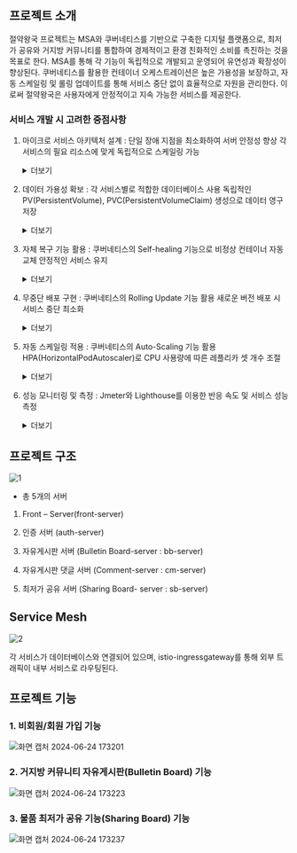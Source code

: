 ## 프로젝트 소개
절약왕국 프로젝트는 MSA와 쿠버네티스를 기반으로 구축한 디지털 플랫폼으로, 최저가 공유와 거지방 커뮤니티를 통합하여 경제적이고 환경 친화적인 소비를 촉진하는 것을 목표로 한다. MSA를 통해 각 기능이 독립적으로 개발되고 운영되어 유연성과 확장성이 향상된다. 쿠버네티스를 활용한 컨테이너 오케스트레이션은 높은 가용성을 보장하고, 자동 스케일링 및 롤링 업데이트를 통해 서비스 중단 없이 효율적으로 자원을 관리한다. 이로써 절약왕국은 사용자에게 안정적이고 지속 가능한 서비스를 제공한다.



### 서비스 개발 시 고려한 중점사항
1. 마이크로 서비스 아키텍처 설계 : 
단일 장애 지점을 최소화하여 서버 안정성 향상
각 서비스의 필요 리소스에 맞게 독립적으로 스케일링 가능
    <details>
    <summary>더보기</summary>

    <!--summary 아래 빈칸 공백 두고 내용을 적는공간-->
   
    ![화면 캡처 2024-06-24 175551](https://github.com/rndudals/MSA_Project/assets/102203336/7efd482c-ed0c-48a5-88cb-1ffa40a639b2)
   
     - Kubernetes 클러스터를 활용하여 애플리케이션을 배포하고 관리합니다. 
     - 클러스터는 마스터 노드 1개와 워커 노드 2개로 이루어져 있으며, 이를 통해 애플리케이션의 배포, 확장, 관리, 복구 등의 오케스트레이션을 자동화합니다. 


    ![화면 캡처 2024-06-24 175609](https://github.com/rndudals/MSA_Project/assets/102203336/f947125c-458d-4589-97f8-2903bf678f32)
   
    - 클러스터의 전체 파드 목록을 보여줍니다. 
    </details>

3. 데이터 가용성 확보 : 
각 서비스별로 적합한 데이터베이스 사용
독립적인 PV(PersistentVolume), PVC(PersistentVolumeClaim) 생성으로 데이터 영구 저장
    <details>
    <summary>더보기</summary>

    <!--summary 아래 빈칸 공백 두고 내용을 적는공간-->
    ![화면 캡처 2024-06-24 175337](https://github.com/rndudals/MSA_Project/assets/102203336/f1dd8b5c-ec83-4c57-994f-6d19761c3b3a)


    - 데이터의 영속성 보장과 유연한 스토리지 할당을 위해 Persistent Volume (PV)과 Persistent Volume Claim (PVC)를 사용했습니다. 
    - 이를 통해 애플리케이션 재시작 시에도 데이터를 안전하게 유지하고, 필요한 스토리지를 동적으로 요청할 수 있습니다. 

    </details>
    
4. 자체 복구 기능 활용 : 
쿠버네티스의 Self-healing 기능으로 비정상 컨테이너 자동 교체
안정적인 서비스 유지

    <details>
    <summary>더보기</summary>

    <!--summary 아래 빈칸 공백 두고 내용을 적는공간-->
    ![화면 캡처 2024-06-24 175146](https://github.com/rndudals/MSA_Project/assets/102203336/6423d8ac-c628-4df5-9476-832ff83c6f65)

    - initialDelaySeconds: 컨테이너가 시작된 후 처음 상태 확인을 시작하기 전 대기 시간을 60초로 설정했습니다. 
    - periodSeconds: 상태 확인 주기는 30초로 설정했습니다.  
    - 이 설정을 통해 Kubernetes는 컨테이너가 비정상적인 상태일 때 자동으로 재시작하여 서비스의 가용성과 안정성을 보장합니다.

    </details>
    
5. 무중단 배포 구현 : 
쿠버네티스의 Rolling Update 기능 활용
새로운 버전 배포 시 서비스 중단 최소화 

    <details>
    <summary>더보기</summary>

    <!--summary 아래 빈칸 공백 두고 내용을 적는공간-->
    ![화면 캡처 2024-06-24 180926](https://github.com/rndudals/MSA_Project/assets/102203336/df3b372e-90a1-49f6-94fe-0203cabf6fe5)

   
    - RollingUpdate: Deployment의 업데이트 전략으로 롤링 업데이트를 사용함을 지정합니다.
    - maxUnavailable: 업데이트 과정에서 최대 몇 개의 파드가 동시에 중단될 수 있는지를 지정합니다. 여기서는 1개 파드가 중단될 수 있음을 의미합니다. 
    - maxSurge: 업데이트 과정에서 최대 몇 개의 파드를 추가로 생성할 수 있는지를 지정합니다. 여기서는 1개 파드를 추가로 생성할 수 있음을 의미합니다. 
    - 이렇게 하면 서비스 중단을 최소화하면서 새로운 버전으로 안전하게 업데이트할 수 있습니다. 

    </details>
    
7. 자동 스케일링 적용 : 
쿠버네티스의 Auto-Scaling 기능 활용
HPA(HorizontalPodAutoscaler)로 CPU 사용량에 따른 레플리카 셋 개수 조절

    <details>
    <summary>더보기</summary>

    <!--summary 아래 빈칸 공백 두고 내용을 적는공간-->
    ![화면 캡처 2024-06-24 180405](https://github.com/rndudals/MSA_Project/assets/102203336/0e72631c-efcd-4ded-adbd-4972e42a423b)

    - Kubernetes 클러스터에서 자동 스케일링을 구현했습니다. 이 설정을 통해 파드 수는 부하에 따라 자동으로 조정됩니다.
    - 최소 파드 수는 3개, 최대 파드 수는 50개로 제한되며, CPU 사용률이 평균 50%가 되도록 파드 수를 조정합니다.
    - 이를 통해 애플리케이션의 부하에 따라 효율적인 리소스 사용이 보장됩니다.
  
    ![화면 캡처 2024-06-24 180548](https://github.com/rndudals/MSA_Project/assets/102203336/068d04d6-cc8d-427a-ad24-20a41d3bfad1)

    - HPA가 CPU 사용률에 따라 Replicas수를 조정하는 과정 입니다.
    - 부하가 증가할 때 Replicas 수가 늘어납니다.
    </details>
    
8. 성능 모니터링 및 측정 : 
Jmeter와 Lighthouse를 이용한 반응 속도 및 서비스 성능 측정

    <details>
    <summary>더보기</summary>

    <!--summary 아래 빈칸 공백 두고 내용을 적는공간-->
    ![화면 캡처 2024-06-24 180741](https://github.com/rndudals/MSA_Project/assets/102203336/683dce72-59dd-4cef-9cf4-6439635779a9)
    - 초당 500명이 동시 접속했을 때의 성능 테스트 결과입니다. 

    </details>
    




## 프로젝트 구조
![1](https://github.com/rndudals/MSA_Project/assets/102203336/b9c01d9c-2061-469c-a398-a8078146407d)

- 총 5개의 서버
1. Front – Server(front-server)

2. 인증 서버 (auth-server)

3. 자유게시판 서버 (Bulletin Board-server : bb-server)

4. 자유게시판 댓글 서버 (Comment-server : cm-server)

5. 최저가 공유 서버 (Sharing Board- server : sb-server)



## Service Mesh
![2](https://github.com/rndudals/MSA_Project/assets/102203336/5a8390f2-6f1b-4edd-a76f-1119ed963d04)

각 서비스가 데이터베이스와 연결되어 있으며, istio-ingressgateway를 통해 외부 트래픽이 내부 서비스로 라우팅된다. 




## 프로젝트 기능

### 1. 비회원/회원 가입 기능
![화면 캡처 2024-06-24 173201](https://github.com/rndudals/MSA_Project/assets/102203336/6380a198-a280-4471-972c-1fbc974a2eca)


### 2. 거지방 커뮤니티 자유게시판(Bulletin Board) 기능
![화면 캡처 2024-06-24 173223](https://github.com/rndudals/MSA_Project/assets/102203336/08220c47-1f9f-460e-a3f2-ff6cb10b8cfc)


### 3. 물품 최저가 공유 기능(Sharing Board) 기능
![화면 캡처 2024-06-24 173237](https://github.com/rndudals/MSA_Project/assets/102203336/6ec1a5aa-2edd-459b-a095-b800002ccb95)


